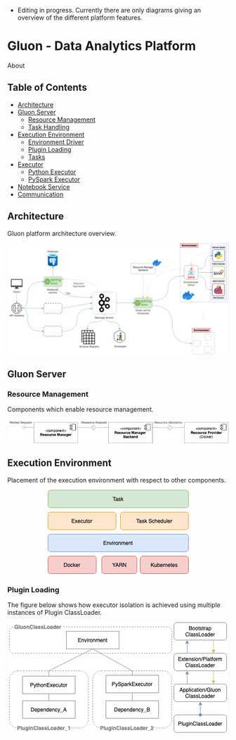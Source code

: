 * Editing in progress. Currently there are only diagrams giving an overview of the different platform features.

# Gluon - Data Analytics Platform

About

## Table of Contents

- [Architecture](#architecture)
- [Gluon Server](#gluon-server)
  - [Resource Management](#resource-management)
  - [Task Handling](#task-handling)
- [Execution Environment](#execution-environment)
  - [Environment Driver](#environment-driver)
  - [Plugin Loading](#plugin-loading)
  - [Tasks](#tasks)
- [Executor](#executor)
  - [Python Executor](#python-executor)
  - [PySpark Executor](#pyspark-executor)
- [Notebook Service](#notebook-service)
- [Communication](#communication)

## Architecture

Gluon platform architecture overview.
<p align="center">
  <img alt="Gluon platform architecture overview" src="docs/images/gluon_architecture_v1.0.png" />
</p>

## Gluon Server

### Resource Management

Components which enable resource management.
<p align="center">
  <img alt="Resource management components" src="docs/images/resource-management.png" />
</p>

<!-- ### Task Handling -->

## Execution Environment

Placement of the execution environment with respect to other components.
<p align="center">
  <img alt="Placement of the environment with respect to other components" src="docs/images/gluon_environment_constructs.png" />
</p>

<!-- ### Environment Driver -->

### Plugin Loading

The figure below shows how executor isolation is achieved using multiple instances of Plugin ClassLoader.
<p align="center">
  <img alt="Achieving executor isolation using different instances of plugin class loader" src="docs/images/plugin_isolation.png" />
  <img alt="Plugin ClassLoader" src="docs/images/plugin_classloader.png" />
</p>

<!-- 
### Tasks

## Executor

### Python Executor

### PySpark Executor

## Notebook Service

## Communication
-->

